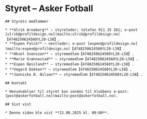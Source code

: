 # Styret – Asker Fotball

    ## Styrets medlemmer

    * **Ulrik Arneberg** – styreleder; telefon 911 25 261; e‑post [ulrik@profildesign.no](mailto:ulrik@profildesign.no)【4748250624560†L20-L58】.
    * **Espen Falck** – nestleder; e‑post [espen@profildesign.no](mailto:espen@profildesign.no)【4748250624560†L20-L58】.
    * **Aksel Svensson** – styremedlem【4748250624560†L20-L58】.
    * **Marie Grønnestad** – styremedlem【4748250624560†L20-L58】.
    * **Espen Røisland** – styremedlem【4748250624560†L20-L58】.
    * **Vegard Dokken** – styremedlem【4748250624560†L20-L58】.
    * **Jannicke B. Nilsen** – styremedlem【4748250624560†L20-L58】.

    ## Kontakt

    * Henvendelser til styret kan sendes til klubbens e‑post: [post@askerfotball.no](mailto:post@askerfotball.no).

    ## Sist vist

    * Denne siden ble vist **22.08.2025 kl. 00:00**.